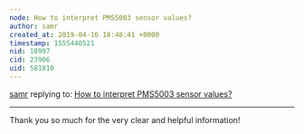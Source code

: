 ```yaml
---
node: How to interpret PMS5003 sensor values?
author: samr
created_at: 2019-04-16 18:48:41 +0000
timestamp: 1555440521
nid: 18997
cid: 23906
uid: 581810
---
```




[samr](../profile/samr) replying to: [How to interpret PMS5003 sensor values?](../notes/samr/04-07-2019/how-to-interpret-pms5003-sensor-values)

----
 Thank you so much for the very clear and helpful information!